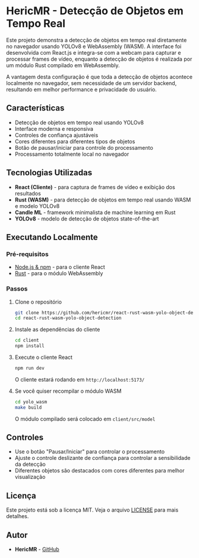 # HericMR - Detecção de Objetos em Tempo Real

Este projeto demonstra a detecção de objetos em tempo real diretamente no navegador usando YOLOv8 e WebAssembly (WASM). A interface foi desenvolvida com React.js e integra-se com a webcam para capturar e processar frames de vídeo, enquanto a detecção de objetos é realizada por um módulo Rust compilado em WebAssembly.

A vantagem desta configuração é que toda a detecção de objetos acontece localmente no navegador, sem necessidade de um servidor backend, resultando em melhor performance e privacidade do usuário.

## Características

- Detecção de objetos em tempo real usando YOLOv8
- Interface moderna e responsiva
- Controles de confiança ajustáveis
- Cores diferentes para diferentes tipos de objetos
- Botão de pausar/iniciar para controle do processamento
- Processamento totalmente local no navegador

## Tecnologias Utilizadas

- **React (Cliente)** - para captura de frames de vídeo e exibição dos resultados
- **Rust (WASM)** - para detecção de objetos em tempo real usando WASM e modelo YOLOv8
- **Candle ML** - framework minimalista de machine learning em Rust
- **YOLOv8** - modelo de detecção de objetos state-of-the-art

## Executando Localmente

### Pré-requisitos

- [Node.js & npm](https://nodejs.org/en/download/package-manager) - para o cliente React
- [Rust](https://www.rust-lang.org/tools/install) - para o módulo WebAssembly

### Passos

1. Clone o repositório
   ```bash
   git clone https://github.com/hericmr/react-rust-wasm-yolo-object-detection
   cd react-rust-wasm-yolo-object-detection
   ```
   
2. Instale as dependências do cliente
   ```bash
   cd client
   npm install
   ```

3. Execute o cliente React
   ```bash
   npm run dev
   ```

   O cliente estará rodando em `http://localhost:5173/`

4. Se você quiser recompilar o módulo WASM
   ```bash
   cd yolo_wasm
   make build
   ```
   O módulo compilado será colocado em `client/src/model`

## Controles

- Use o botão "Pausar/Iniciar" para controlar o processamento
- Ajuste o controle deslizante de confiança para controlar a sensibilidade da detecção
- Diferentes objetos são destacados com cores diferentes para melhor visualização

## Licença

Este projeto está sob a licença MIT. Veja o arquivo [LICENSE](LICENSE) para mais detalhes.

## Autor

- **HericMR** - [GitHub](https://github.com/hericmr)
